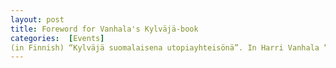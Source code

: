```yaml
---
layout: post
title: Foreword for Vanhala's Kylväjä-book
categories:  [Events] 
(in Finnish) “Kylväjä suomalaisena utopiayhteisönä”. In Harri Vanhala “Kommuuna Kylväjä - Amerikansuomalainen kolhoosi Donin aroilla”, Migration Institute of Finland 2021.
---
```

